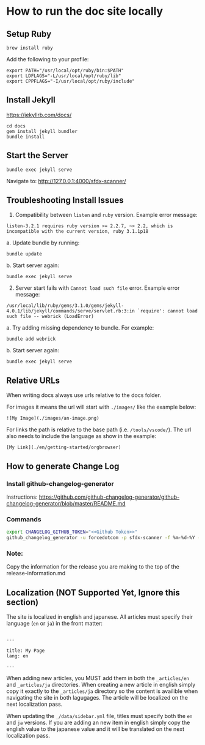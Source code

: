 # How to run the doc site locally

## Setup Ruby

```
brew install ruby
```

Add the following to your profile:

```
export PATH="/usr/local/opt/ruby/bin:$PATH"
export LDFLAGS="-L/usr/local/opt/ruby/lib"
export CPPFLAGS="-I/usr/local/opt/ruby/include"
```

## Install Jekyll

https://jekyllrb.com/docs/

```
cd docs
gem install jekyll bundler
bundle install
```

## Start the Server

```
bundle exec jekyll serve
```

Navigate to: http://127.0.0.1:4000/sfdx-scanner/

## Troubleshooting Install Issues

1. Compatibility between `listen` and `ruby` version. Example error message:
```
listen-3.2.1 requires ruby version >= 2.2.7, ~> 2.2, which is incompatible with the current version, ruby 3.1.1p18
```
a. Update bundle by running: 
```
bundle update
```
b. Start server again: 
```
bundle exec jekyll serve
```

2. Server start fails with `Cannot load such file` error. Example error message:
```
/usr/local/lib/ruby/gems/3.1.0/gems/jekyll-4.0.1/lib/jekyll/commands/serve/servlet.rb:3:in `require': cannot load such file -- webrick (LoadError)
```
a. Try adding missing dependency to bundle. For example:
```
bundle add webrick
```
b. Start server again: 
```
bundle exec jekyll serve
```


## Relative URLs

When writing docs always use urls relative to the docs folder.

For images it means the url will start with `./images/` like the example below:

```
![My Image](./images/an-image.png)
```

For links the path is relative to the base path (i.e. `/tools/vscode/`). The url also needs to include the language as show in the example:

```
[My Link](./en/getting-started/orgbrowser)
```

## How to generate Change Log

### Install github-changelog-generator

Instructions: https://github.com/github-changelog-generator/github-changelog-generator/blob/master/README.md

### Commands

```bash
export CHANGELOG_GITHUB_TOKEN="<<Github Token>>"
github_changelog_generator -u forcedotcom -p sfdx-scanner -f %m-%d-%Y --no-author --exclude-tags-regex "tag-test*" --no-verbose --since-tag vX.Y.Z

```

### Note:
Copy the information for the release you are making to the top of the release-information.md

## Localization (NOT Supported Yet, Ignore this section)

The site is localized in english and japanese. All articles must specify their language (`en` or `ja`) in the front matter:

```

---

title: My Page
lang: en

---

```

When adding new articles, you MUST add them in both the `_articles/en` and `_articles/ja` directories. When creating a new article in english simply copy it exactly to the `_articles/ja` directory so the content is availible when navigating the site in both lagugages. The article will be localized on the next localization pass.

When updating the `_/data/sidebar.yml` file, titles must specify both the `en` and `ja` versions. If you are adding an new item in english simply copy the english value to the japanese value and it will be translated on the next localization pass.

```

```
